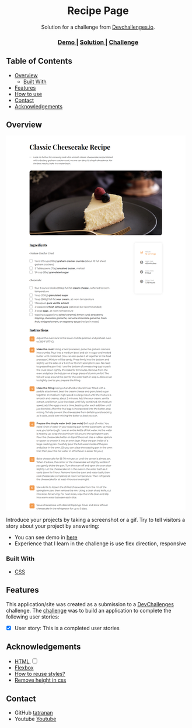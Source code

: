 <!-- Please update value in the {}  -->

<h1 align="center">Recipe Page</h1>

<div align="center">
   Solution for a challenge from  <a href="http://devchallenges.io" target="_blank">Devchallenges.io</a>.
</div>

<div align="center">
  <h3>
    <a href="https://tatranan.github.io/RecipePage-DevChallenge/">
      Demo
    </a>
    <span> | </span>
    <a href="https://github.com/tatranan/RecipePage-DevChallenge">
      Solution
    </a>
    <span> | </span>
    <a href="https://devchallenges.io/challenges/OEKdUZ6xs0h99C38XVht">
      Challenge
    </a>
  </h3>
</div>

<!-- TABLE OF CONTENTS -->

## Table of Contents

- [Overview](#overview)
  - [Built With](#built-with)
- [Features](#features)
- [How to use](#how-to-use)
- [Contact](#contact)
- [Acknowledgements](#acknowledgements)

<!-- OVERVIEW -->

## Overview

![screenshot](./asset/images/preview.png)

Introduce your projects by taking a screenshot or a gif. Try to tell visitors a story about your project by answering:

- You can see demo in [here](https://tatranan.github.io/RecipePage-DevChallenge/)
- Experience that I learn in the challenge is use flex direction, responsive

### Built With

<!-- This section should list any major frameworks that you built your project using. Here are a few examples.-->

- [CSS](https://css-tricks.com/)

## Features

<!-- List the features of your application or follow the template. Don't share the figma file here :) -->

This application/site was created as a submission to a [DevChallenges](https://devchallenges.io/challenges) challenge. The [challenge](https://devchallenges.io/challenges/TtUjDt19eIHxNQ4n5jps) was to build an application to complete the following user stories:

- [x] User story: This is a completed user stories


## Acknowledgements

<!-- This section should list any articles or add-ons/plugins that helps you to complete the project. This is optional but it will help you in the future. For exmpale -->

- [HTML <input type="checkbox">](https://www.w3schools.com/tags/att_input_type_checkbox.asp)
- [Flexbox](https://css-tricks.com/snippets/css/a-guide-to-flexbox/)
- [How to reuse styles?](https://stackoverflow.com/questions/7261823/how-to-reuse-styles)
- [Remove height in css](https://stackoverflow.com/questions/44010645/remove-height-auto-using-css)

## Contact

- GitHub [tatranan](https://github.com/tatranan)
- Youtube [Youtube](https://www.youtube.com/watch?v=g5m_d17_rA0)
